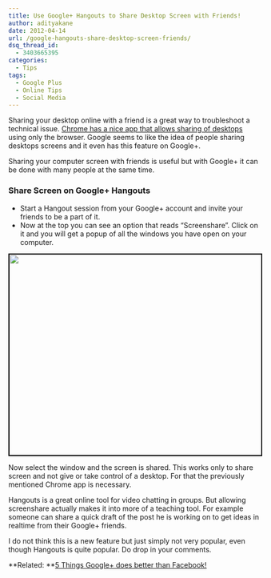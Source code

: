 ```yaml
---
title: Use Google+ Hangouts to Share Desktop Screen with Friends!
author: adityakane
date: 2012-04-14
url: /google-hangouts-share-desktop-screen-friends/
dsq_thread_id:
  - 3403665395
categories:
  - Tips
tags:
  - Google Plus
  - Online Tips
  - Social Media
---
```

Sharing your desktop online with a friend is a great way to troubleshoot a technical issue. [Chrome has a nice app that allows sharing of desktops][1] using only the browser. Google seems to like the idea of people sharing desktops screens and it even has this feature on Google+.

Sharing your computer screen with friends is useful but with Google+ it can be done with many people at the same time.

### Share Screen on Google+ Hangouts

  * Start a Hangout session from your Google+ account and invite your friends to be a part of it.
  * Now at the top you can see an option that reads &#8220;Screenshare&#8221;. Click on it and you will get a popup of all the windows you have open on your computer.

<a href="http://devilsworkshop.org/google-hangouts-share-desktop-screen-friends/gplus_hangouts_screen/" rel="attachment wp-att-56919"><img class="alignnone size-full wp-image-56919" style="border-image: initial; border-width: 2px; border-color: black; border-style: solid;" title="gplus_hangouts_screen" src="http://cdn.devilsworkshop.org/files/2012/04/gplus_hangouts_screen.png" alt="" width="710" height="401" /></a>

Now select the window and the screen is shared. This works only to share screen and not give or take control of a desktop. For that the previously mentioned Chrome app is necessary.

Hangouts is a great online tool for video chatting in groups. But allowing screenshare actually makes it into more of a teaching tool. For example someone can share a quick draft of the post he is working on to get ideas in realtime from their Google+ friends.

I do not think this is a new feature but just simply not very popular, even though Hangouts is quite popular. Do drop in your comments.

**Related: **[5 Things Google+ does better than Facebook!][2]

 [1]: http://devilsworkshop.org/access-desktop-remotely-chrome-browser/
 [2]: http://devilsworkshop.org/5-google-better-facebook/
